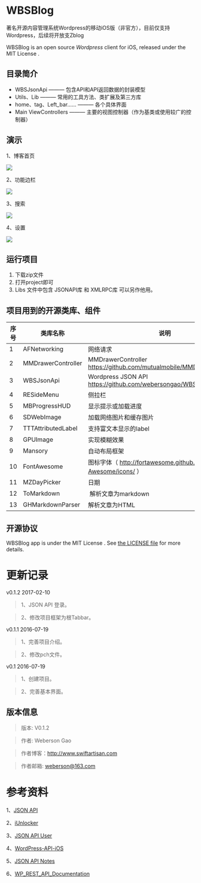 # WBSBlog

著名开源内容管理系统Wordpress的移动iOS版（非官方），目前仅支持Wordpress，后续将开放支Zblog

WBSBlog is an open source *Wordpress* client for iOS, released under the MIT License .

## 目录简介
* WBSJsonApi ——— 包含API和API返回数据的封装模型
* Utils、Lib ——— 常用的工具方法、类扩展及第三方库
* home、tag、Left_bar...... ——— 各个具体界面
* Main ViewControllers ——— 主要的视图控制器（作为基类或使用较广的控制器）


演示
---
1、博客首页

![](OtherResource/home.jpeg)

2、功能边栏

![](OtherResource/leftbar.jpeg)

3、搜索

![](OtherResource/search.jpeg)

4、设置

![](OtherResource/setting.jpeg)

## 运行项目
1. 下载zip文件
2. 打开project即可
3. Libs 文件中包含 JSONAPI库 和 XMLRPC库 可以另作他用。


## 项目用到的开源类库、组件

序号 | 类库名称 | 说明
------------- | ------------- | -------------
1             | AFNetworking  | 网络请求
2             | MMDrawerController   | MMDrawerController https://github.com/mutualmobile/MMDrawerController
3             | WBSJsonApi   | Wordpress JSON API https://github.com/webersongao/WBSJsonApi
4             | RESideMenu       | 侧拉栏
5             | MBProgressHUD    | 显示提示或加载进度
6             | SDWebImage       | 加载网络图片和缓存图片
7             | TTTAttributedLabel | 支持富文本显示的label
8             | GPUImage         | 实现模糊效果
9             | Mansory | 自动布局框架
10            | FontAwesome      | 图标字体（ http://fortawesome.github.io/Font-Awesome/icons/ ）
11            | MZDayPicker      | 日期
12            | ToMarkdown       | 解析文章为markdown
13            | GHMarkdownParser  |解析文章为HTML

## 开源协议

WBSBlog app is under the MIT License . See [the LICENSE file](https://github.com/webersongao/WBSBlog/blob/master/LICENSE) for more details.


更新记录
======
v0.1.2 2017-02-10

>1、JSON API 登录。

>2、修改项目框架为根Tabbar。

v0.1.1 2016-07-19

>1、完善项目介绍。

>2、修改pch文件。

v0.1 2016-07-19

>1、创建项目。

>2、完善基本界面。

版本信息
-------
>版本: V0.1.2

>作者: Weberson Gao

>作者博客：http://www.swiftartisan.com

>作者邮箱: weberson@163.com

参考资料
=======

1、[JSON API](https://wordpress.org/plugins/json-api/other_notes/)

2、[iUnlocker](https://github.com/iMuFeng/iUnlocker)

3、[JSON API User](https://wordpress.org/plugins/json-api-user)

4、[WordPress-API-iOS](https://github.com/wordpress-mobile/WordPress-API-iOS)

5、[JSON API Notes](https://github.com/webersongao/WBSBlog/blob/master/OtherResource/wordpress-json-api-http-sample-data.md)

6、[WP_REST_API_Documentation](http://v2.wp-api.org)


